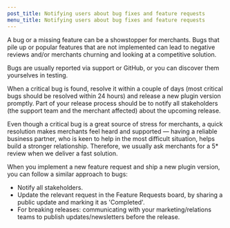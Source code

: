 ```yaml
---
post_title: Notifying users about bug fixes and feature requests
menu_title: Notifying users about bug fixes and feature requests
---
```


A bug or a missing feature can be a showstopper for merchants. Bugs that pile up or popular features that are not implemented can lead to negative reviews and/or merchants churning and looking at a competitive solution.

Bugs are usually reported via support or GitHub, or you can discover them yourselves in testing.

When a critical bug is found, resolve it within a couple of days (most critical bugs should be resolved within 24 hours) and release a new plugin version promptly. Part of your release process should be to notify all stakeholders (the support team and the merchant affected) about the upcoming release.

Even though a critical bug is a great source of stress for merchants, a quick resolution makes merchants feel heard and supported — having a reliable business partner, who is keen to help in the most difficult situation, helps build a stronger relationship. Therefore, we usually ask merchants for a 5* review when we deliver a fast solution.

When you implement a new feature request and ship a new plugin version, you can follow a similar approach to bugs:

* Notify all stakeholders.
* Update the relevant request in the Feature Requests board, by sharing a public update and marking it as 'Completed'.
* For breaking releases: communicating with your marketing/relations teams to publish updates/newsletters before the release.
